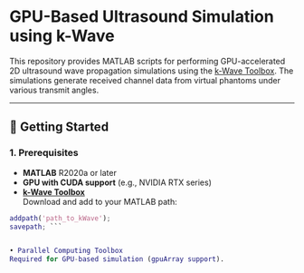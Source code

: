 # GPU-Based Ultrasound Simulation using k-Wave

This repository provides MATLAB scripts for performing GPU-accelerated 2D ultrasound wave propagation simulations using the [k-Wave Toolbox](http://www.k-wave.org/). The simulations generate received channel data from virtual phantoms under various transmit angles.

---


## 🚀 Getting Started

### 1. Prerequisites

- **MATLAB** R2020a or later
- **GPU with CUDA support** (e.g., NVIDIA RTX series)
- **[k-Wave Toolbox](http://www.k-wave.org/)**  
  Download and add to your MATLAB path:

```matlab
addpath('path_to_kWave');
savepath; ```


• Parallel Computing Toolbox
Required for GPU-based simulation (gpuArray support).
